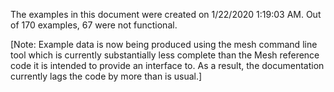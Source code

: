 
The examples in this document were created on 1/22/2020 1:19:03 AM. 
Out of 170 examples, 67 were not functional.

[Note: Example data is now being produced using the mesh command line tool which is currently
substantially less complete than the Mesh reference code it is intended to provide an interface
to. As a result, the documentation currently lags the code by more than is usual.]

